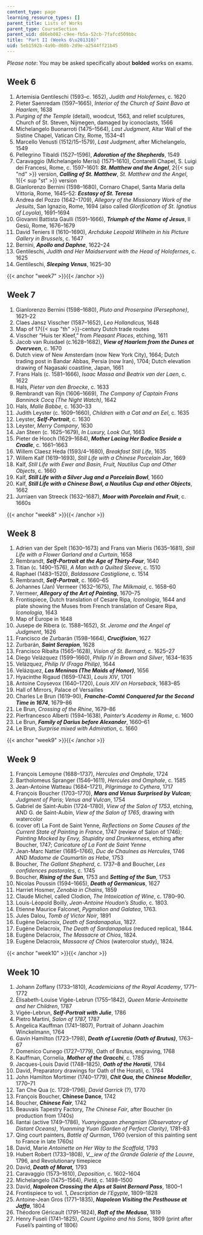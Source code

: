 ```yaml
---
content_type: page
learning_resource_types: []
parent_title: Lists of Works
parent_type: CourseSection
parent_uid: d86eb082-c9ee-fb5a-52cb-7fafcd509bbc
title: "Part II (Weeks 6\u201310)"
uid: 5eb1592b-4a9b-d60b-2d9e-a2544ff21b45
---
```


_Please note_: You may be asked specifically about **bolded** works on exams.

Week 6
------

1.  Artemisia Gentileschi (1593–c. 1652), _Judith and Holofernes_, c. 1620
2.  Pieter Saenredam (1597–1665), _Interior of the Church of Saint Bavo at Haarlem_, 1638
3.  _Purging of the Temple_ (detail), woodcut, 1563, and relief sculptures, Church of St. Steven, Nijmegen, damaged by iconoclasts, 1566
4.  Michelangelo Buonarroti (1475–1564), _Last Judgment_, Altar Wall of the Sistine Chapel, Vatican City, Rome, 1534–41
5.  Marcello Venusti (1512/15–1579), _Last Judgment_, after Michelangelo, 1549
6.  Pellegrino Tibaldi (1527–1596), **_Adoration of the Shepherds_**, 1549
7.  Caravaggio (Michelangelo Merisi) (1571–1610), Contarelli Chapel, S. Luigi dei Francesi, Rome, c. 1597–1601: _**St. Matthew and the Angel**_, 2{{< sup "nd" >}} version, _**Calling of St. Matthew**_, _St. Matthew and the Angel_, 1{{< sup "st" >}} version
8.  Gianlorenzo Bernini (1598–1680), Cornaro Chapel, Santa Maria della Vittoria, Rome, 1645–52: _**Ecstasy of St. Teresa**_
9.  Andrea del Pozzo (1642–1709), _Allegory of the Missionary Work of the Jesuits_, San Ignazio, Rome, 1694 (also called _Glorification of St. Ignatius of Loyola_), 1691–1694
10.  Giovanni Battista Gaulli (1591–1666), _**Triumph of the Name of Jesus**_, Il Gesù, Rome, 1676–1679
11.  David Teniers II (1610–1690), _Archduke Leopold Wilhelm in his Picture Gallery in Brussels_, c. 1647
12.  Bernini, **_Apollo and Daphne_**, 1622–24
13.  Gentileschi, _Judith and Her Maidservant with the Head of Holofernes_, c. 1625
14.  Gentileschi, **_Sleeping Venus_**, 1625–30

{{< anchor "week7" >}}{{< /anchor >}}

Week 7
------

1.  Gianlorenzo Bernini (1598–1680), _Pluto and Proserpina (Persephone)_, 1621–22
2.  Claes Jansz Visscher (1587–1652), _Leo Hollandicus_, 1648
3.  Map of 17{{< sup "th" >}}\-century Dutch trade routes
4.  Visscher “Huis ter Kleef,” from _Pleasant Places_, etching, 1611
5.  Jacob van Ruisdael (c.1628–1682), **_View of Haarlem from the Dunes at Overveen_**, c. 1670
6.  Dutch view of New Amsterdam (now New York City), 1664; Dutch trading post in Bandar Abbas, Persia (now Iran), 1704; Dutch elevation drawing of Nagasaki coastline, Japan, 1661
7.  Frans Hals (c. 1581–1666), _Isaac Massa and Beatrix van der Laen_, c. 1622
8.  Hals, _Pieter van den Broecke_, c. 1633
9.  Rembrandt van Rijn (1606–1669), _The Company of Captain Frans Banninck Cocq (The Night Watch)_, 1642
10.  Hals, _Malle Babbe_, c. 1630–33
11.  Judith Leyster (c. 1609–1660), _Children with a Cat and an Eel_, c. 1635
12.  Leyster, **_Self-Portrait_**, c. 1630
13.  Leyster, _Merry Company_, 1630
14.  Jan Steen (c. 1625–1679), _In Luxury, Look Out_, 1663
15.  Pieter de Hooch (1629–1684), **_Mother Lacing Her Bodice Beside a Cradle_**, c. 1661–1663
16.  Willem Claesz Heda (1593/4–1680), _Breakfast Still Life_, 1635
17.  Willem Kalf (1619–1693), _Still Life with a Chinese Porcelain Jar_, 1669
18.  Kalf, _Still Life with Ewer and Basin, Fruit, Nautilus Cup and Other Objects_, c. 1660
19.  Kalf, **_Still Life with a Silver Jug and a Porcelain Bowl_**, 1660
20.  Kalf, _**Still Life with a Chinese Bowl, a Nautilus Cup and other Objects**_, 1662
21.  Jurriaen van Streeck (1632–1687), **_Moor with Porcelain and Fruit_**, c. 1660s

{{< anchor "week8" >}}{{< /anchor >}}

Week 8
------

1.  Adrien van der Spelt (1630–1673) and Frans van Mieris (1635–1681), _Still Life with a Flower Garland and a Curtain_, 1658
2.  Rembrandt, _**Self-Portrait at the Age of Thirty-Four**_, 1640
3.  Titian (c. 1490–1576), _A Man with a Quilted Sleeve_, c. 1510
4.  Raphael (1483–1520), _Baldassare Castiglione_, c. 1514
5.  Rembrandt, _**Self-Portrait**_, c. 1660–65
6.  Johannes (Jan) Vermeer (1632–1675), _The Milkmaid_, c. 1658–60
7.  Vermeer, **_Allegory of the Art of Painting_**, 1670–75
8.  Frontispiece, Dutch translation of Cesare Ripa, _Iconologia_, 1644 and plate showing the Muses from French translation of Cesare Ripa, _Iconologia_, 1643
9.  Map of Europe in 1648
10.  Jusepe de Ribera (c. 1588–1652), _St. Jerome and the Angel of Judgment_, 1626
11.  Francisco de Zurbarán (1598–1664), **_Crucifixion_**, 1627
12.  Zurbarán, _**Saint Serapion**_, 1628
13.  Francisco Ribalta (1565–1628), _Vision of St. Bernard_, c. 1625–27
14.  Diego Velázquez (1599–1660), _Philip IV in Brown and Silver_, 1634–1635
15.  Velázquez, _Philip IV (Fraga Philip)_, 1644
16.  Velázquez, **_Las Meninas (The Maids of Honor)_**, 1656
17.  Hyacinthe Rigaud (1659–1743), _Louis XIV_, 1701
18.  Antoine Coysevox (1640–1720), _Louis XIV on Horseback_, 1683–85
19.  Hall of Mirrors, Palace of Versailles
20.  Charles Le Brun (1619–90), **_Franche-Comté Conquered for the Second Time in 1674_**, 1679–86
21.  Le Brun, _Crossing of the Rhine_, 1679–86
22.  Pierfrancesco Alberti (1594–1638), _Painter’s Academy in Rome_, c. 1600
23.  Le Brun, _**Family of Darius before Alexander**_, 1660–61
24.  Le Brun, _Surprise mixed with Admiration_, c. 1660

{{< anchor "week9" >}}{{< /anchor >}}

Week 9
------

1.  François Lemoyne (1688–1737), _Hercules and Omphale_, 1724
2.  Bartholomeus Spranger (1546–1611), _Hercules and Omphale_, c. 1585
3.  Jean-Antoine Watteau (1684–1721), _Pilgrimage to Cythera_, 1717
4.  François Boucher (1703–1770), _**Mars and Venus Surprised by Vulcan**_; _Judgment of Paris_; _Venus and Vulcan_, 1754
5.  Gabriel de Saint-Aubin (1724–1780), _View of the Salon of 1753_, etching, AND G. de Saint-Aubin, _View of the Salon of 1765_, drawing with watercolor
6.  (cover of) La Font de Saint Yenne, _Reflections on Some Causes of the Current State of Painting in France_, 1747 (review of Salon of 1746); _Painting Mocked by Envy, Stupidity and Drunkenness_, etching after Boucher, 1747; _Caricature of La Font de Saint Yenne_
7.  Jean-Marc Nattier (1685–1766), _Duc de Chaulnes as Hercules_, 1746 AND _Madame de Caumartin as Hebe_, 1753
8.  Boucher, _The Gallant Shepherd_, c. 1737–8 and Boucher, _Les confidences pastorales_, c. 1745
9.  Boucher, **_Rising of the Sun_**, 1753 and _**Setting of the Sun**_, 1753
10.  Nicolas Poussin (1594–1665), _**Death of Germanicus**_, 1627
11.  Harriet Hosmer, _Zenobia in Chains_, 1859
12.  Claude Michel, called Clodion, _The Intoxication of Wine_, c. 1780–90.
13.  Louis-Léopold Boilly, _Jean-Antoine Houdon’s Studio_, c. 1803.
14.  Etienne Maurice Falconet, _Pygmalion and Galatea_, 1763.
15.  Jules Dalou, _Tomb of Victor Noir_, 1891
16.  Eugène Delacroix, _Death of Sardanapalus_, 1827.
17.  Eugène Delacroix, _The Death of Sardanapalus_ (reduced replica), 1844.
18.  Eugène Delacroix, _The Massacre at Chios_, 1824.
19.  Eugène Delacroix, _Massacre of Chios_ (watercolor study), 1824.

{{< anchor "week10" >}}{{< /anchor >}}

Week 10
-------

1.  Johann Zoffany (1733–1810), _Academicians of the Royal Academy_, 1771–1772
2.  Élisabeth-Louise Vigée-Lebrun (1755–1842), _Queen Marie-Antoinette and her Children_, 1787
3.  Vigée-Lebrun, _**Self-Portrait with Julie**_, 1786
4.  Pietro Martini, _Salon of 1787,_ 1787
5.  Angelica Kauffman (1741–1807), Portrait of Johann Joachim Winckelmann, 1764
6.  Gavin Hamilton (1723–1798), **_Death of Lucretia (Oath of Brutus)_**, 1763–67
7.  Domenico Cunego (1727–1779), Oath of Brutus, engraving, 1768
8.  Kauffman, Cornelia, _**Mother of the Gracchi**_, c. 1785
9.  Jacques-Louis David (1748–1825), _**Oath of the Horatii**_, 1784
10.  David, Preparatory drawings for Oath of the Horatii, c. 1784
11.  John Hamilton Mortimer (1740–1779), **_Chit Qua, the Chinese Modeller_**, 1770–71
12.  Tan Che Qua (c. 1728–1796), _David Garrick_ (?), 1770
13.  François Boucher, **Chinese Dance**, 1742
14.  Boucher, _**Chinese Fair**_, 1742
15.  Beauvais Tapestry Factory, _The Chinese Fair_, after Boucher (in production from 1740s)
16.  Ilantai (active 1749–1786), _Yuanyingguan zhengmian (Observatory of Distant Oceans)_, _Yuanming Yuan (Garden of Perfect Clarity)_, 1781–83
17.  Qing court painters, _Battle of Qurman_, 1760 (version of this painting sent to France in late 1760s)
18.  David, Marie _Antoinette on Her Way to the Scaffold_, 1793
19.  Hubert Robert (1733–1808), _V__iew of the Grande Galerie of the Louvre_, 1796, and Revolutionary timepiece
20.  David, **_Death of Marat,_** 1793
21.  Caravaggio (1573–1610), _Deposition_, c. 1602–1604
22.  Michelangelo (1475–1564), _Pietà_, c. 1498–1500
23.  David, **_Napoleon Crossing the Alps at Saint Bernard Pass_**, 1800–1
24.  Frontispiece to vol. 1, _Description de l’Egypte_, 1809–1828
25.  Antoine-Jean Gros (1771–1835), **_Napoleon Visiting the Pesthouse at Jaffa_**, 1804
26.  Théodore Géricault (1791–1824), _**Raft of the Medusa**_, 1819
27.  Henry Fuseli (1741–1825), _Count Ugolino and his Sons_, 1809 (print after Fuseli’s painting of 1806)